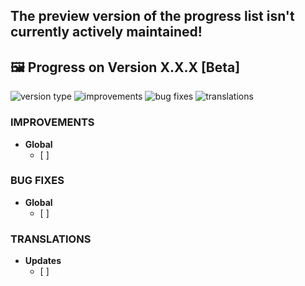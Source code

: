 ## The preview version of the progress list isn't currently actively maintained!

## 🖼️ Progress on Version X.X.X [Beta]

![version type](https://img.shields.io/badge/version-beta-yellow.svg?style=flat-square)
![improvements](https://img.shields.io/badge/improvements-0-green.svg?style=flat-square)
![bug fixes](https://img.shields.io/badge/bug%20fixes-0-red.svg?style=flat-square)
![translations](https://img.shields.io/badge/translations-0-blue.svg?style=flat-square)

### IMPROVEMENTS
- **Global**
	- [ ] 

### BUG FIXES
- **Global**
	- [ ] 

### TRANSLATIONS
-  **Updates**
	- [ ] 
